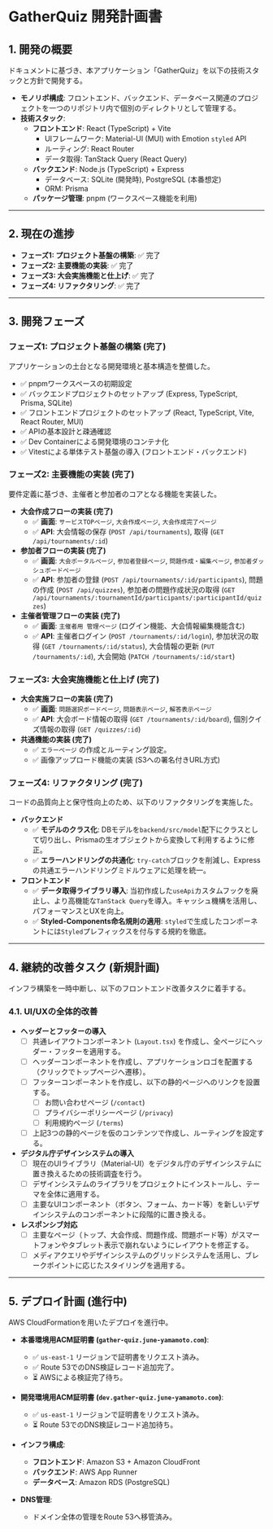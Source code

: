 # GatherQuiz 開発計画書

## 1. 開発の概要

ドキュメントに基づき、本アプリケーション「GatherQuiz」を以下の技術スタックと方針で開発する。

- **モノリポ構成**: フロントエンド、バックエンド、データベース関連のプロジェクトを一つのリポジトリ内で個別のディレクトリとして管理する。
- **技術スタック**:
    - **フロントエンド**: React (TypeScript) + Vite
        - UIフレームワーク: Material-UI (MUI) with Emotion `styled` API
        - ルーティング: React Router
        - データ取得: TanStack Query (React Query)
    - **バックエンド**: Node.js (TypeScript) + Express
        - データベース: SQLite (開発時), PostgreSQL (本番想定)
        - ORM: Prisma
    - **パッケージ管理**: pnpm (ワークスペース機能を利用)

---

## 2. 現在の進捗

- **フェーズ1: プロジェクト基盤の構築**: ✅ 完了
- **フェーズ2: 主要機能の実装**: ✅ 完了
- **フェーズ3: 大会実施機能と仕上げ**: ✅ 完了
- **フェーズ4: リファクタリング**: ✅ 完了

---

## 3. 開発フェーズ

### フェーズ1: プロジェクト基盤の構築 (完了)

アプリケーションの土台となる開発環境と基本構造を整備した。

- ✅ pnpmワークスペースの初期設定
- ✅ バックエンドプロジェクトのセットアップ (Express, TypeScript, Prisma, SQLite)
- ✅ フロントエンドプロジェクトのセットアップ (React, TypeScript, Vite, React Router, MUI)
- ✅ APIの基本設計と疎通確認
- ✅ Dev Containerによる開発環境のコンテナ化
- ✅ Vitestによる単体テスト基盤の導入 (フロントエンド・バックエンド)

### フェーズ2: 主要機能の実装 (完了)

要件定義に基づき、主催者と参加者のコアとなる機能を実装した。

- **大会作成フローの実装 (完了)**
    - ✅ **画面**: `サービスTOPページ`, `大会作成ページ`, `大会作成完了ページ`
    - ✅ **API**: 大会情報の保存 (`POST /api/tournaments`), 取得 (`GET /api/tournaments/:id`)
- **参加者フローの実装 (完了)**
    - ✅ **画面**: `大会ポータルページ`, `参加者登録ページ`, `問題作成・編集ページ`, `参加者ダッシュボードページ`
    - ✅ **API**: 参加者の登録 (`POST /api/tournaments/:id/participants`), 問題の作成 (`POST /api/quizzes`), 参加者の問題作成状況の取得 (`GET /api/tournaments/:tournamentId/participants/:participantId/quizzes`)
- **主催者管理フローの実装 (完了)**
    - ✅ **画面**: `主催者用 管理ページ` (ログイン機能、大会情報編集機能含む)
    - ✅ **API**: 主催者ログイン (`POST /tournaments/:id/login`), 参加状況の取得 (`GET /tournaments/:id/status`), 大会情報の更新 (`PUT /tournaments/:id`), 大会開始 (`PATCH /tournaments/:id/start`)

### フェーズ3: 大会実施機能と仕上げ (完了)

- **大会実施フローの実装 (完了)**
    - ✅ **画面**: `問題選択ボードページ`, `問題表示ページ`, `解答表示ページ`
    - ✅ **API**: 大会ボード情報の取得 (`GET /tournaments/:id/board`), 個別クイズ情報の取得 (`GET /quizzes/:id`)
- **共通機能の実装 (完了)**
    - ✅ `エラーページ` の作成とルーティング設定。
    - ✅ 画像アップロード機能の実装 (S3への署名付きURL方式)

### フェーズ4: リファクタリング (完了)

コードの品質向上と保守性向上のため、以下のリファクタリングを実施した。

- **バックエンド**
    - ✅ **モデルのクラス化**: DBモデルを`backend/src/model`配下にクラスとして切り出し、Prismaの生オブジェクトから変換して利用するように修正。
    - ✅ **エラーハンドリングの共通化**: `try-catch`ブロックを削減し、Expressの共通エラーハンドリングミドルウェアに処理を統一。
- **フロントエンド**
    - ✅ **データ取得ライブラリ導入**: 当初作成した`useApi`カスタムフックを廃止し、より高機能な`TanStack Query`を導入。キャッシュ機構を活用し、パフォーマンスとUXを向上。
    - ✅ **Styled-Components命名規則の適用**: `styled`で生成したコンポーネントには`Styled`プレフィックスを付与する規約を徹底。

---

## 4. 継続的改善タスク (新規計画)

インフラ構築を一時中断し、以下のフロントエンド改善タスクに着手する。

### 4.1. UI/UXの全体的改善

- **ヘッダーとフッターの導入**
    - [ ] 共通レイアウトコンポーネント (`Layout.tsx`) を作成し、全ページにヘッダー・フッターを適用する。
    - [ ] ヘッダーコンポーネントを作成し、アプリケーションロゴを配置する（クリックでトップページへ遷移）。
    - [ ] フッターコンポーネントを作成し、以下の静的ページへのリンクを設置する。
        - [ ] お問い合わせページ (`/contact`)
        - [ ] プライバシーポリシーページ (`/privacy`)
        - [ ] 利用規約ページ (`/terms`)
    - [ ] 上記3つの静的ページを仮のコンテンツで作成し、ルーティングを設定する。

- **デジタル庁デザインシステムの導入**
    - [ ] 現在のUIライブラリ（Material-UI）をデジタル庁のデザインシステムに置き換えるための技術調査を行う。
    - [ ] デザインシステムのライブラリをプロジェクトにインストールし、テーマを全体に適用する。
    - [ ] 主要なUIコンポーネント（ボタン、フォーム、カード等）を新しいデザインシステムのコンポーネントに段階的に置き換える。

- **レスポンシブ対応**
    - [ ] 主要なページ（トップ、大会作成、問題作成、問題ボード等）がスマートフォンやタブレット表示で崩れないようにレイアウトを修正する。
    - [ ] メディアクエリやデザインシステムのグリッドシステムを活用し、ブレークポイントに応じたスタイリングを適用する。

---

## 5. デプロイ計画 (進行中)

AWS CloudFormationを用いたデプロイを進行中。

- **本番環境用ACM証明書 (`gather-quiz.june-yamamoto.com`)**:
    - ✅ `us-east-1` リージョンで証明書をリクエスト済み。
    - ✅ Route 53でのDNS検証レコード追加完了。
    - ⏳ AWSによる検証完了待ち。

- **開発環境用ACM証明書 (`dev.gather-quiz.june-yamamoto.com`)**:
    - ✅ `us-east-1` リージョンで証明書をリクエスト済み。
    - ⏳ Route 53でのDNS検証レコード追加待ち。

- **インフラ構成**:
    - **フロントエンド**: Amazon S3 + Amazon CloudFront
    - **バックエンド**: AWS App Runner
    - **データベース**: Amazon RDS (PostgreSQL)
- **DNS管理**:
    - ドメイン全体の管理をRoute 53へ移管済み。